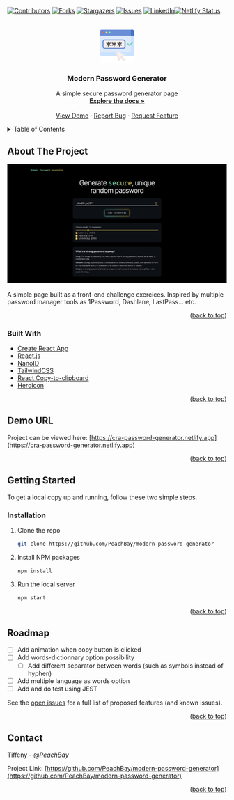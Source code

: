 <div id="top"></div>
<!--
*** Thanks for checking out the Best-README-Template. If you have a suggestion
*** that would make this better, please fork the repo and create a pull request
*** or simply open an issue with the tag "enhancement".
*** Don't forget to give the project a star!
*** Thanks again! Now go create something AMAZING! :D
-->



<!-- PROJECT SHIELDS -->
<!--
*** I'm using markdown "reference style" links for readability.
*** Reference links are enclosed in brackets [ ] instead of parentheses ( ).
*** See the bottom of this document for the declaration of the reference variables
*** for contributors-url, forks-url, etc. This is an optional, concise syntax you may use.
*** https://www.markdownguide.org/basic-syntax/#reference-style-links
-->
[![Contributors][contributors-shield]][contributors-url]
[![Forks][forks-shield]][forks-url]
[![Stargazers][stars-shield]][stars-url]
[![Issues][issues-shield]][issues-url]
[![LinkedIn][linkedin-shield]][linkedin-url][![Netlify Status](https://api.netlify.com/api/v1/badges/8ba1c6cc-174c-46ad-972b-58c85c82150e/deploy-status)](https://app.netlify.com/sites/cra-password-generator/deploys)



<!-- PROJECT LOGO -->
<br />
<div align="center">
  <a href="https://github.com/PeachBay/modern-password-generator">
    <img src="images/password.png" alt="Logo" width="80" height="80">
  </a>

<h3 align="center">Modern Password Generator</h3>

  <p align="center">
    A simple secure password generator page
    <br />
    <a href="https://github.com/PeachBay/modern-password-generator"><strong>Explore the docs »</strong></a>
    <br />
    <br />
    <a href="https://cra-password-generator.netlify.app">View Demo</a>
    ·
    <a href="https://github.com/PeachBay/modern-password-generator/issues">Report Bug</a>
    ·
    <a href="https://github.com/PeachBay/modern-password-generator/issues">Request Feature</a>
  </p>
</div>



<!-- TABLE OF CONTENTS -->
<details>
  <summary>Table of Contents</summary>
  <ol>
    <li>
      <a href="#about-the-project">About The Project</a>
      <ul>
        <li><a href="#built-with">Built With</a></li>
      </ul>
    </li>
    <li>
      <a href="#getting-started">Getting Started</a>
      <ul>
        <li><a href="#installation">Installation</a></li>
      </ul>
    </li>
    <li><a href="#roadmap">Roadmap</a></li>
    <li><a href="#contact">Contact</a></li>
  </ol>
</details>



<!-- ABOUT THE PROJECT -->
## About The Project

[![Product Name Screen Shot][product-screenshot]](https://github.com/PeachBay/modern-password-generator)

A simple page built as a front-end challenge exercices. Inspired by multiple password manager tools as 1Password, Dashlane, LastPass... etc.

<p align="right">(<a href="#top">back to top</a>)</p>



### Built With

* [Create React App](https://github.com/facebook/create-react-app)
* [React.js](https://reactjs.org/)
* [NanoID](https://github.com/ai/nanoid)
* [TailwindCSS](https://tailwindcss.com/)
* [React Copy-to-clipboard](https://www.npmjs.com/package/react-copy-to-clipboard)
* [Heroicon](https://heroicons.dev/)

<p align="right">(<a href="#top">back to top</a>)</p>

<!-- DEMO -->
## Demo URL

Project can be viewed here: [https://cra-password-generator.netlify.app](https://cra-password-generator.netlify.app)

<p align="right">(<a href="#top">back to top</a>)</p>

<!-- GETTING STARTED -->
## Getting Started

To get a local copy up and running, follow these two simple  steps.

### Installation

1. Clone the repo
   ```sh
   git clone https://github.com/PeachBay/modern-password-generator
   ```
2. Install NPM packages
   ```sh
   npm install
   ```
3. Run the local server
   ```sh
   npm start
   ```

<p align="right">(<a href="#top">back to top</a>)</p>



<!-- ROADMAP -->
## Roadmap

- [ ] Add animation when copy button is clicked
- [ ] Add words-dictionnary option possibility
  - [ ] Add different separator between words (such as symbols instead of hyphen)
- [ ] Add multiple language as words option
- [ ] Add and do test using JEST

See the [open issues](https://github.com/PeachBay/modern-password-generator/issues) for a full list of proposed features (and known issues).

<p align="right">(<a href="#top">back to top</a>)</p>


<!-- CONTACT -->
## Contact

Tiffeny - [@_PeachBay_](https://twitter.com/_PeachBay_)

Project Link: [https://github.com/PeachBay/modern-password-generator](https://github.com/PeachBay/modern-password-generator)

<p align="right">(<a href="#top">back to top</a>)</p>



<!-- MARKDOWN LINKS & IMAGES -->
<!-- https://www.markdownguide.org/basic-syntax/#reference-style-links -->
[contributors-shield]: https://img.shields.io/github/contributors/PeachBay/modern-password-generator.svg?style=for-the-badge
[contributors-url]: https://github.com/PeachBay/modern-password-generator/graphs/contributors
[forks-shield]: https://img.shields.io/github/forks/PeachBay/modern-password-generator.svg?style=for-the-badge
[forks-url]: https://github.com/PeachBay/modern-password-generator/network/members
[stars-shield]: https://img.shields.io/github/stars/PeachBay/modern-password-generator.svg?style=for-the-badge
[stars-url]: https://github.com/PeachBay/modern-password-generator/stargazers
[issues-shield]: https://img.shields.io/github/issues/PeachBay/modern-password-generator.svg?style=for-the-badge
[issues-url]: https://github.com/PeachBay/modern-password-generator/issues
[linkedin-shield]: https://img.shields.io/badge/-LinkedIn-black.svg?style=for-the-badge&logo=linkedin&colorB=555
[linkedin-url]: https://linkedin.com/in/tiffenyk
[product-screenshot]: images/screenshot.png

